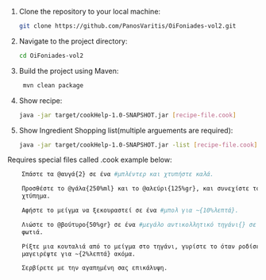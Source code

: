 1. Clone the repository to your local machine:

    ```bash
    git clone https://github.com/PanosVaritis/OiFoniades-vol2.git
    ```

2. Navigate to the project directory:

    ```bash
    cd OiFoniades-vol2
    ```

3. Build the project using Maven:

   ```bash
    mvn clean package
    ```

4. Show recipe:

    ```bash
    java -jar target/cookHelp-1.0-SNAPSHOT.jar [recipe-file.cook]
    ```
4. Show Ingredient Shopping list(multiple arguements are required):

    ```bash
    java -jar target/cookHelp-1.0-SNAPSHOT.jar -list [recipe-file.cook] [recipe-file2.cook] ....
    ```
Requires special files called .cook example below:

```bash
    Σπάστε τα @αυγά{2} σε ένα #μπλέντερ και χτυπήστε καλά.

    Προσθέστε το @γάλα{250%ml} και το @αλεύρι{125%gr}, και συνεχίστε το 
    χτύπημα.

    Αφήστε το μείγμα να ξεκουραστεί σε ένα #μπολ για ~{10%λεπτά}.

    Λιώστε το @βούτυρο{50%gr} σε ένα #μεγάλο αντικολλητικό τηγάνι{} σε μέτρια 
    φωτιά.

    Ρίξτε μια κουταλιά από το μείγμα στο τηγάνι, γυρίστε το όταν ροδίσει και 
    μαγειρέψτε για ~{2%λεπτά} ακόμα.

    Σερβίρετε με την αγαπημένη σας επικάλυψη.

```
    
